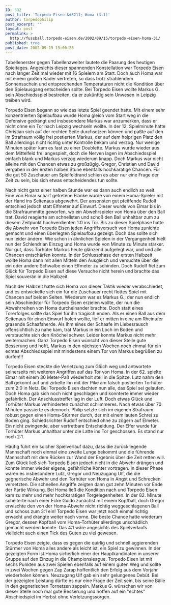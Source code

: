 ```yaml
---
ID: 532
post_title: 'Torpedo Eisen &#8211; Homa (3:1)'
author: torpedophilip
post_excerpt: ""
layout: post
permalink: >
  http://fussball.torpedo-eisen.de/2002/09/15/torpedo-eisen-homa-31/
published: true
post_date: 2002-09-15 15:00:28
---
```

Tabellenerster gegen Tabellenzweiter lautete die Paarung des heutigen Spieltages. Angesichts dieser spannenden Konstellation war Torpedo Eisen nach langer Zeit mal wieder mit 16 Spielern am Start. Doch auch Homa war mit einem großen Kader vertreten, so dass trotz strahlendem Sonnensschein und entsprechenden Temperaturen nicht die Kondition über den Spielausgang entscheiden sollte. Bei Torpedo Eisen wollte Markus G. sein Abschiedsspiel bestreiten, da er zukünftig sein Unwesen in Leipzig treiben wird.

Torpedo Eisen begann so wie das letzte Spiel geendet hatte. Mit einem sehr konzentrierten Spielaufbau wurde Homa gleich vom Start weg in die Defensive gedrängt und insbesondere Markus war anzumerken, dass er nicht ohne ein Tor nach Leipzig wechseln wollte. In der 12. Spielminute hatte Christian sich auf der rechten Seite durchsetzen können und paßte auf den im Strafraum völlig frei postierten Markus, der auf dem holprigen Platz den Ball allerdings nicht richtig unter Kontrolle bekam und verzog. Nur wenige Minuten später kam es fast zu einer Doublette. Markus wurde wieder aus dem Mittelfeld frei angespielt, doch die Nerven lagen im Abschiedsspiel einfach blank und Markus verzog wiederum knapp. Doch Markus war nicht alleine mit den Chancen etwas zu großzügig. Gregor, Christian und David vergaben in der ersten halben Stune ebenfalls hochkarätige Chancen. Für die gut 50 Zuschauer am Spielfeldrand schien es aber nur eine Frage der Zeit zu sein, bis sich etwas entscheidendes tun sollte.

Nach nicht ganz einer halben Stunde war es dann auch endlich so weit. Eine von Elmar scharf getretene Flanke wurde von einem Homa-Spieler mit der Hand ins Seitenaus abgewehrt. Der ansonsten gut pfeiffende Rudolf entschied jedoch statt Elfmeter auf Einwurf. Dieser wurde von Elmar bis in die Strafraummitte geworfen, wo ein Abwehrspieler von Homa über den Ball trat. David reagierte am schnellsten und schoß den Ball unhaltbar zum zu diesem Zeitpunkt hochverdienten 1:0 ins Tor. Bis zu dieser Spielphase hatte die Abwehr von Torpedo Eisen jeden Angriffsversuch von Homa zunichte gemacht und einen überlegten Spielaufbau gezeigt. Doch das sollte sich nun leider ändern. Wie schon in ähnlichen Spielen in der Vergangenheit hielt nun der Schlendrian Einzug und Homa wurde von Minute zu Minute stärker. Nur gut, dass Torhüter Markus heute glänzend aufgelegt war, und und alle Chancen entschärfen konnte. In der Schlussphase der ersten Halbzeit wollte Homa dann mit allen Mitteln den Ausgleich und versuchte über die ein oder andere Schwalbe einen Elfmeter zu schinden. Doch Rudolf fiel zum Glück für Torpedo Eisen auf diese Versuche nicht herein und brachte das Spiel souverän in die Halbzeit.

Nach der Halbzeit hatte sich Homa von dieser Taktik wieder verabschiedet, und es entwickelte sich ein für die Zuschauer recht flottes Spiel mit Chancen auf beiden Seiten. Wiederum war es Markus G., der nun endlich sein Abschiedstor für Torpedo Eisen erzielen wollte, der nun die Abwehrreihen von Homa durcheinander brachte. Doch statt eines Torerfolges sollte das Spiel für ihn tragisch enden. Als er einen Ball aus dem Seitenaus für einen Einwurf holen wollte, lief er mitten in eine am Rheinufer grasende Schaafsherde. Als ihm eines der Schaafe im Liebesrausch offensichtlich zu nahe kam, trat Markus in ein Loch im Boden und verstauchte sich den Knöchel schwer. Leider konnte Markus nicht mehr weitermachen. Ganz Torpedo Eisen wünscht von dieser Stelle gute Besserung und hofft, Markus in den nächsten Wochen noch einmal für ein echtes Abschiedsspiel mit mindestens einem Tor von Markus begrüßen zu dürfen!!!

Torpedo Eisen steckte die Verletzung zum Glüch weg und antwortete seinerseits mit weiteren Angriffen auf das Tor von Homa. In der 62. spielte Elmar mit einem 30 Meter-Paß wiederholt steil in die Spitze. Lutz nahm den Ball gekonnt auf und zirkelte ihn mit der Pike am falsch postierten Torhüter zum 2:0 in Netz. Bei Torpedo Eisen dachten nun alle, das Spiel sei gelaufen. Doch Homa gab sich noch nicht geschlagen und konnterte immer wieder gefährlich. Der Anschlusstreffer lag in der Luft. Doch etwas Glück und Torhüter Markus verhinderten zunächst schlimmeres. Nach etwas über 70 Minuten passierte es dennoch. Philip setzte sich im eigenen Strafraum robust gegen einen Homa-Stürmer durch, der mit einem lauten Schrei zu Boden ging. Schiedsrichter Rudolf entschied ohne zu zögern auf Elmeter. Ein nicht zwingende, aber vertretbare Entscheidung. Der Elfer wurde für Torhüter Markus unhaltbar unter die Latte ins Tor geschossen. Es stand nur noch 2:1.

Häufig führt ein solcher Spielverlauf dazu, dass die zurückliegende Mannschaft noch einmal eine zweite Lunge bekommt und die führende Mannschaft mit dem Rücken zur Wand der Ergebnis über die Zeit retten will. Zum Glück ließ sich Torpedo Eisen jedoch nicht in die Abwehr drängen und konnte immer wieder eigene, gefährliche Konter vortragen. In dieser Phase waren es insbesondere Lutz, Gregor und Neuzugang Ulf, die die gegnerische Abwehr und den Torhüter von Homa in Angst und Schrecken versetzten. Die schnellen Angriffe zeigten dann gut zehn Minuten vor Ende der Partie Wirkung. Bei Homa ließ die Kondition nach und Torpedo Eisen kam zu mehr und mehr hochkarätigen Torgelegenheiten. In der 82. Minute scheiterte nach einer Ecke Guido zunächst mit einem Kopfball, doch Gregor erwischte den von der Homa-Abwehr nicht richtig weggeschlagenen Ball und schoss zum 3:1 ein! Torpedo Eisen war jetzt noch einmal richtig erwacht und drängte weiter nach vorne. Die beste Chance hatte wiederum Gregor, dessen Kopfball vom Homa-Torhüter allerdings unschädlich gemacht werden konnte. Das 4:1 wäre angesichts des Spielverlaufs vielleicht auch einen Tick des Guten zu viel gewesen.

Torpedo Eisen zeigte, dass es gegen die quirlig und schnell aggierenden Stürmer von Homa alles andere als leicht ist, ein Spiel zu gewinnen. In der gezeigten Form ist Homa sicherlich einer der Hauptkandidaten in unserer Gruppe auf den Einzug in die Championsleague. Torpedo Eisen ist mit sechs Punkten aus zwei Spielen ebenfalls auf einem guten Weg und sollte in zwei Wochen gegen Zap Zarap hoffentlich den Erfolg aus dem Vorjahr wiederholen können. Neuzugang Ulf gab ein sehr gelungenes Debüt. Bei der gezeigten Leistung dürfte es nur eine Frage der Zeit sein, bis seine Bälle in den gegnerischen Tornetzen zappeln. Markus G. wünschen wir von dieser Stelle noch mal gute Besserung und hoffen auf ein "echtes" Abschiedspiel im Herbst ohne Verletzungssorgen.